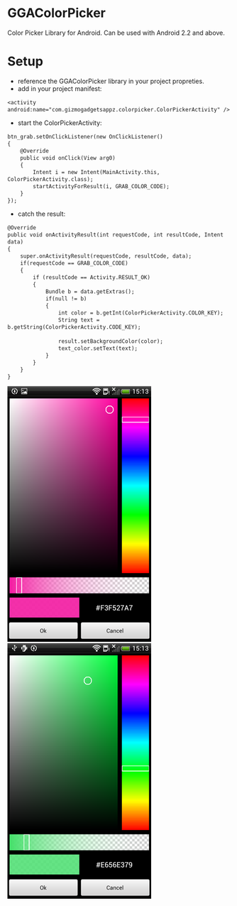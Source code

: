 GGAColorPicker
==============

Color Picker Library for Android.
Can be used with Android 2.2 and above.

Setup
==============
- reference the GGAColorPicker library in your project propreties.
- add in your project manifest:
```
<activity android:name="com.gizmogadgetsappz.colorpicker.ColorPickerActivity" /> 
```
- start the ColorPickerActivity:
```
btn_grab.setOnClickListener(new OnClickListener()
{
	@Override
	public void onClick(View arg0)
	{
		Intent i = new Intent(MainActivity.this, ColorPickerActivity.class);
		startActivityForResult(i, GRAB_COLOR_CODE);
	}
});
```		
- catch the result:
```
@Override
public void onActivityResult(int requestCode, int resultCode, Intent data)
{
	super.onActivityResult(requestCode, resultCode, data);
	if(requestCode == GRAB_COLOR_CODE)
	{
		if (resultCode == Activity.RESULT_OK)
		{
			Bundle b = data.getExtras();
			if(null != b)
			{
				int color = b.getInt(ColorPickerActivity.COLOR_KEY);
				String text = b.getString(ColorPickerActivity.CODE_KEY);
					
				result.setBackgroundColor(color);
				text_color.setText(text);
			}
		}
	}
}
```

![GGAColorPicker1](https://raw.githubusercontent.com/HoriaGoran/GGAColorPicker/master/GGAColorPicker-lib/images/Screenshot_2014-02-09-15-13-05.png)
![GGAColorPicker1](https://raw.githubusercontent.com/HoriaGoran/GGAColorPicker/master/GGAColorPicker-lib/images/Screenshot_2014-02-09-15-13-35.png)
